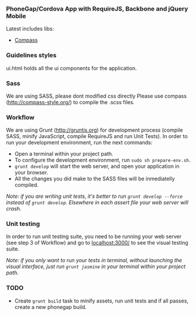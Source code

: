 ### PhoneGap/Cordova App with RequireJS, Backbone and jQuery Mobile

Latest includes libs:
- [Compass](http://compass-style.org/) 

### Guidelines styles 
ui.html holds all the ui components for the application.

### Sass

We are using SASS, please dont modified css directly
Please use compass (http://compass-style.org/) to compile the .scss files.

### Workflow

We are using Grunt (http://gruntjs.org) for development process (compile SASS, minify JavaScript, compile RequireJS and run Unit Tests). In order to run your development environment, run the next commands:

- Open a terminal within your project path.
- To configure the development environment, run `sudo sh prepare-env.sh`.
- `grunt develop` will start the web server, and open your application in your browser.
- All the changes you did make to the SASS files will be inmediatelly compiled.

_Note: if you are writing unit tests, it's better to run `grunt develop --force` instead of `grunt develop`. Elsewhere in each assert file your web server will crash._

### Unit testing

In order to run unit testing suite, you need to be running your web server (see step 3 of Workflow) and go to [localhost:3000/](localhost:3000/testSuite.html) to see the visual testing suite.


_Note: if you only want to run your tests in terminal, without launching the visual interface, just run `grunt jasmine` in your terminal within your project path._

### TODO
- Create `grunt build` task to minify assets, run unit tests and if all passes, create a new phonegap build.